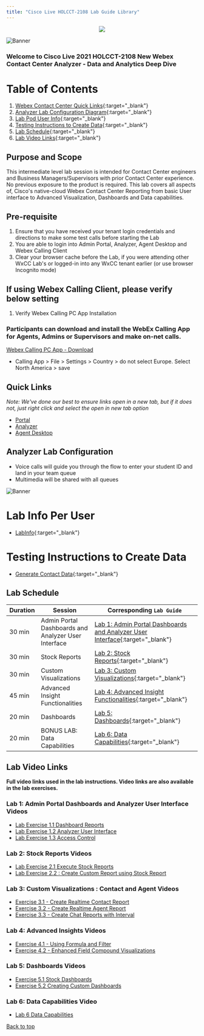 ```yaml
---
title: "Cisco Live HOLCCT-2108 Lab Guide Library"
---
```

<p align="center">
  <img src="https://ayankovs-ccp-s3.s3.eu-west-3.amazonaws.com/CiscoLiveLogo.jpg">
</p>

![Banner](images/wxccbanner.jpg)

### Welcome to Cisco Live 2021 HOLCCT-2108 New Webex Contact Center Analyzer - Data and Analytics Deep Dive  

# Table of Contents
1. [Webex Contact Center Quick Links](#quick-links){:target="_blank"}
2. [Analyzer Lab Configuration Diagram](#analyzer-lab-configuration){:target="_blank"}
3. [Lab Pod User Info](#lab-info-per-user){:target="_blank"}
4. [Testing Instructions to Create Data](#testing-instructions-to-create-data){:target="_blank"}
5. [Lab Schedule](#lab-schedule){:target="_blank"}
6. [Lab Video Links](#lab-video-links){:target="_blank"}

## Purpose and Scope
This intermediate level lab session is intended for Contact Center engineers and Business Managers/Supervisors with prior Contact Center experience. No previous exposure to the product is required. This lab covers all aspects of, Cisco's native-cloud Webex Contact Center Reporting from basic User interface to Advanced Visualization, Dashboards and Data capabilities.

## Pre-requisite

1. Ensure that you have received your tenant login credentials and directions to make some test calls before starting the Lab
2. You are able to login into Admin Portal, Analyzer, Agent Desktop and Webex Calling Client
3. Clear your browser cache before the Lab, if you were attending other WxCC Lab's or logged-in into any WxCC tenant earlier (or use browser Incognito mode)

## If using Webex Calling Client, please verify below setting
 1. Verify Webex Calling PC App Installation
### Participants can download and install the WebEx Calling App for Agents, Admins or Supervisors and make on-net calls.
<a href="https://cisco.app.box.com/s/fcbh0abcsruf5qxp99tj31ksx1bf2mh5" target="_blank">Webex Calling PC App - Download</a>

 - Calling App > File > Settings > Country > do not select Europe. Select North America > save 

## Quick Links
*Note: We've done our best to ensure links open in a new tab, but if it does not, just right click and select the open in new tab option*

* <a href="https://portal.wxcc-us1.cisco.com/portal" target="_blank">Portal</a>
* <a href="https://analyzer.wxcc-us1.cisco.com/analyzer/home" target="_blank">Analyzer</a>
* <a href="https://desktop.wxcc-us1.cisco.com" target="_blank">Agent Desktop</a>

## Analyzer Lab Configuration
- Voice calls will guide you through the flow to enter your student ID and land in your team queue
- Multimedia will be shared with all queues

![Banner](images/analyzerlabsetup.jpg)

# Lab Info Per User
* [LabInfo](livelabs/labinfo.md){:target="_blank"}

# Testing Instructions to Create Data
* [Generate Contact Data](/createdata.md){:target="_blank"}


## Lab Schedule

| Duration | Session | Corresponding `Lab Guide` |
| ---- | ------- | ----------------- |
| 30 min | Admin Portal Dashboards and Analyzer User Interface |  [Lab 1: Admin Portal Dashboards and Analyzer User Interface](livelabs/Lab1Analyzer.md){:target="_blank"} |
| 30 min | Stock Reports | [Lab 2: Stock Reports](livelabs/Lab2Analyzer.md){:target="_blank"} |
| 30 min | Custom Visualizations| [Lab 3: Custom Visualizations](livelabs/Lab3Analyzer.md){:target="_blank"} |
| 45 min |Advanced Insight Functionalities| [Lab 4: Advanced Insight Functionalities](livelabs/Lab4Analyzer.md){:target="_blank"} |
| 20 min | Dashboards | [Lab 5: Dashboards](livelabs/Lab5Analyzer.md){:target="_blank"} |
| 20 min | BONUS LAB: Data Capabilities | [Lab 6: Data Capabilities](livelabs/Lab6Analyzer.md){:target="_blank"} |

## Lab Video Links
**Full video links used in the lab instructions.  Video links are also available in the lab exercises.**

### Lab 1: Admin Portal Dashboards and Analyzer User Interface Videos
- <a href="https://youtube.com/embed/Q4kf8dHN8x8" target="_blank">Lab Exercise 1.1 Dashboard Reports</a>
- <a href="https://youtube.com/embed/4pGNHkd87Zs" target="_blank">Lab Exercise 1.2 Analyzer User Interface</a>
- <a href="https://youtube.com/embed/MdKzqrZ-EGA" target="_blank">Lab Exercise 1.3 Access Control</a>
### Lab 2: Stock Reports Videos
- <a href="https://youtube.com/embed/aCGxNPmWvPw" target="_blank">Lab Exercise 2.1 Execute Stock Reports</a>
- <a href="https://youtube.com/embed/f-vsOu32tD4" target="_blank">Lab Exercise 2.2 : Create Custom Report using Stock Report</a>
### Lab 3: Custom Visualizations : Contact and Agent Videos
- <a href="https://youtube.com/embed/n4qAwwhuTmg" target="_blank">Exercise 3.1 - Create Realtime Contact Report</a>
- <a href="https://youtube.com/embed/IiA0RYmgoIE" target="_blank">Exercise 3.2 - Create Realtime Agent Report</a>
- <a href="https://youtube.com/embed/t_Ub0xGfG0s" target="_blank">Exercise 3.3 - Create Chat Reports with Interval</a>
### Lab 4: Advanced Insights Videos
- <a href="https://youtube.com/embed/mIaUgAEjRHs" target="_blank">Exercise 4.1 - Using Formula and Filter</a>
- <a href="https://youtube.com/embed/Poc7WdDdbEM" target="_blank">Exercise 4.2 - Enhanced Field Compound Visualizations</a>
### Lab 5: Dashboards Videos
- <a href="https://youtube.com/embed/quuS5xrsmgI" target="_blank">Exercise 5.1 Stock Dashboards</a>
- <a href="https://youtube.com/embed/MokwdERAlgc" target="_blank">Exercise 5.2 Creating Custom Dashboards</a>
### Lab 6: Data Capabilities Video
- <a href="https://youtube.com/embed/NBwnjKByJB4" target="_blank">Lab 6 Data Capabilities</a>




[Back to top](#welcome-to-cisco-live-2021-holcct-2108-new-webex-contact-center-analyzer---data-and-analytics-deep-dive)

